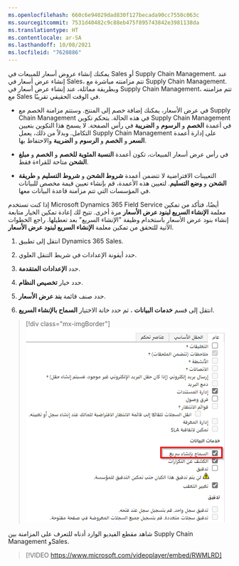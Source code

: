 ```yaml
---
ms.openlocfilehash: 660c6e94029dad830f127becada90cc7550c063c
ms.sourcegitcommit: 7531d40482c9c88eb475f895743842e3981138da
ms.translationtype: HT
ms.contentlocale: ar-SA
ms.lasthandoff: 10/08/2021
ms.locfileid: "7620886"
---
```

يمكنك إنشاء عروض أسعار للمبيعات في Sales أو Supply Chain Management. عند إنشاء عرض أسعار في Sales، تتم مزامنته مباشرة مع Supply Chain Management. وبطريقة مماثلة، عند إنشاء عرض أسعار في Supply Chain Management، تتم مزامنته مع Sales في الوقت الحقيقي تقريبًا.

- في عرض الأسعار، يمكنك إضافة خصم إلى المنتج. وستتم مزامنة الخصم مع Supply Chain Management في هذه الحالة. يتحكم تكوين Supply Chain Management في أعمدة **الخصم** و **الرسوم** و **الضريبة** في رأس الصفحة. لا يسمح هذا التكوين بتعيين التكامل. وبدلاً من ذلك، يعمل Supply Chain Management على إدارة أعمدة **السعر** و **الخصم** و **الرسوم** و **الضريبة** والاحتفاظ بها.

- في رأس عرض أسعار المبيعات، تكون أعمدة **النسبة المئوية للخصم** و **الخصم** و **مبلغ الشحن** متاحة للقراءة فقط.

- التعيينات الافتراضية لا تتضمن أعمدة **شروط الشحن** و **شروط التسليم** و **طريقة الشحن** و **وضع التسليم**. لتعيين هذه الأعمدة، قم بإنشاء تعيين قيمة مخصص للبيانات في المؤسسات التي تتم مزامنة قاعدة البيانات معها.

إذا كنت تستخدم Microsoft Dynamics 365 Field Service أيضًا، فتأكد من تمكين معلمة **الإنشاء السريع لبنود عرض الأسعار** مرة أخرى. تتيح لك إعادة تمكين الخيار متابعة إنشاء بنود عرض الأسعار باستخدام وظيفة "الإنشاء السريع" بعد تعطيلها. راجع الخطوات الآتية للتحقق من تمكين معلمة **الإنشاء السريع لبنود عرض الأسعار**.

1. انتقل إلى تطبيق Dynamics 365 Sales.

1. حدد أيقونة الإعدادات في شريط التنقل العلوي.

1. حدد **الإعدادات المتقدمة**.

1. حدد خيار **تخصيص النظام**.

1. حدد صنف قائمة **بند عرض الأسعار**.

1. انتقل إلى قسم **خدمات البيانات** ، ثم حدد خانة الاختيار **السماح بالإنشاء السريع**.

> [!div class="mx-imgBorder"]
> [![لقطة شاشة توضح علامة تبويب "عام" لإعدادات Dynamics 365 Sales المتقدمة.](../media/quick-create.png)](../media/quick-create.png#lightbox)

شاهد مقطع الفيديو الوارد أدناه للتعرف على المزامنة بين Supply Chain Management وSales.

> [!VIDEO https://www.microsoft.com/videoplayer/embed/RWMLRD]
